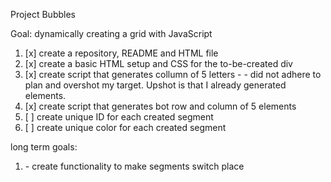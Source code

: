 Project Bubbles

Goal: dynamically creating a grid with JavaScript

1. [x] create a repository, README and HTML file
2. [x] create a basic HTML setup and CSS for the to\-be\-created div
3. [x] create script that generates collumn of 5 letters
\- \- did not adhere to plan and overshot my target. Upshot is that I already generated elements.
4. [x] create script that generates bot row and column of 5 elements
5. [ ] create unique ID for each created segment
6. [ ] create unique color for each created segment


long term goals:

1. \- create functionality to make segments switch place 
